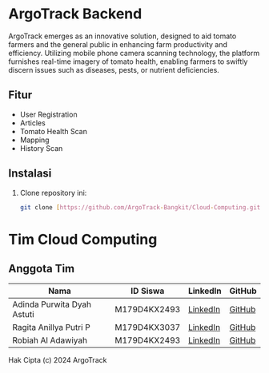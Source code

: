 # ArgoTrack Backend

ArgoTrack emerges as an innovative solution, designed to aid tomato farmers and the general public in enhancing farm productivity and efficiency. 
Utilizing mobile phone camera scanning technology, the platform furnishes real-time imagery of tomato health, enabling farmers to swiftly discern issues such as diseases, pests, or nutrient deficiencies.

## Fitur

- User Registration
- Articles
- Tomato Health Scan
- Mapping
- History Scan

## Instalasi

1. Clone repository ini:
   ```sh
   git clone [https://github.com/ArgoTrack-Bangkit/Cloud-Computing.git]

# Tim Cloud Computing

## Anggota Tim

| Nama | ID Siswa | LinkedIn | GitHub |
|---|---|---|---|
| Adinda Purwita Dyah Astuti | M179D4KX2493 | [LinkedIn](www.linkedin.com/in/adinda-purwita) | [GitHub](https://github.com/adindapurwita14) |
| Ragita Anillya Putri P | M179D4KX3037 | [LinkedIn](www.linkedin.com/in/ragita-anillya) | [GitHub](https://github.com/ragitaanillya23) |
| Robiah Al Adawiyah | M179D4KX2493 | [LinkedIn](www.linkedin.com/in/adinda-purwita) | [GitHub](https://github.com/adindapurwita14) |


Hak Cipta (c) 2024 ArgoTrack
